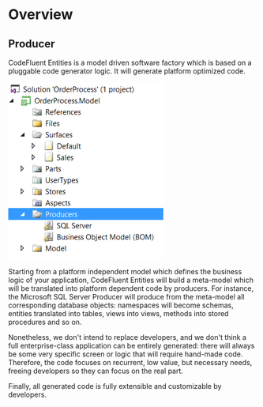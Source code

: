 # Overview

## Producer

CodeFluent Entities is a model driven software factory which is based on a pluggable code generator logic. It will generate platform optimized code.

![](img/overview.png)

Starting from a platform independent model which defines the business logic of your application, CodeFluent Entities will build a meta-model which will be translated into platform dependent code by producers. For instance, the Microsoft SQL Server Producer will produce from the meta-model all corresponding database objects: namespaces will become schemas, entities translated into tables, views into views, methods into stored procedures and so on.

Nonetheless, we don't intend to replace developers, and we don't think a full enterprise-class application can be entirely generated: there will always be some very specific screen or logic that will require hand-made code. Therefore, the code focuses on recurrent, low value, but necessary needs, freeing developers so they can focus on the real part.

Finally, all generated code is fully extensible and customizable by developers.

